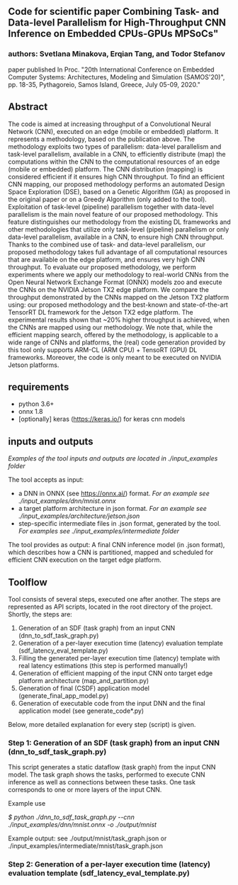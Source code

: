 ## Code for scientific paper Combining Task- and Data-level Parallelism for High-Throughput CNN Inference on Embedded CPUs-GPUs MPSoCs"
### authors: Svetlana Minakova, Erqian Tang, and Todor Stefanov
paper published In Proc. "20th International Conference on Embedded Computer Systems: Architectures, Modeling and Simulation (SAMOS'20)", pp. 18-35, Pythagoreio, Samos Island, Greece, July 05-09, 2020."



## Abstract
The code is aimed at increasing throughput of a Convolutional Neural Network (CNN), executed on an edge (mobile or embedded) platform.
It represents a methodology, based on the publication above. The methodology exploits two types of 
parallelism: data-level parallelism and task-level parallelism, available in a CNN, to efficiently 
distribute (map) the computations within the CNN to the computational resources of an edge (mobile or embedded) platform.
The CNN distribution (mapping) is considered efficient if it ensures high CNN throughput. 
To find an efficient CNN mapping, our proposed methodology performs an automated Design Space Exploration (DSE), 
based on a Genetic Algorithm (GA) as proposed in the original paper or on a Greedy Algorithm (only added to the tool).
Exploitation of task-level (pipeline) parallelism together with data-level parallelism is the main novel feature of our proposed methodology.
This feature distinguishes our methodology from the existing DL frameworks and other methodologies 
that utilize only task-level (pipeline) parallelism or only data-level parallelism, available in a CNN, to ensure high CNN throughput. 
Thanks to the combined use of task- and data-level parallelism, our proposed methodology takes 
full advantage of all computational resources that are available on the edge platform, 
and ensures very high CNN throughput. To evaluate our proposed methodology, we perform experiments 
where we apply our methodology to real-world CNNs from the Open Neural Network Exchange Format (ONNX)
models zoo and execute the CNNs on the NVIDIA Jetson TX2 edge platform. 
We compare the throughput demonstrated by the CNNs mapped on the Jetson TX2 platform using:
our proposed methodology and the best-known and state-of-the-art TensorRT DL framework for the Jetson TX2 edge platform. 
The experimental results shown that ~20% higher throughput is achieved, when the CNNs are mapped using our methodology. 
We note  that, while the efficient mapping search, offered by the methodology, is applicable to a wide range of CNNs and platforms, the (real) code generation provided by this tool only supports ARM-CL (ARM CPU) + TensoRT (GPU) DL frameworks. Moreover, the code is only meant to be executed on NVIDIA Jetson platforms.


## requirements
* python 3.6+
* onnx 1.8
* [optionally] keras (https://keras.io/) for keras cnn models

## inputs and outputs
*Examples of the tool inputs and outputs are located in ./input_examples folder*

The tool accepts as input:
* a DNN in ONNX (see https://onnx.ai/) format. *For an example see ./input_examples/dnn/mnist.onnx*
* a target platform architecture in json format. *For an example see ./input_examples/architecture/jetson.json*
* step-specific intermediate files in .json format, generated by the tool. *For examples see ./input_examples/intermediate folder*

The tool provides as output:
A final CNN inference model (in .json format), which describes how a CNN is partitioned,
mapped and scheduled for efficient CNN execution on the target edge platform.


## Toolflow

Tool consists of several steps, executed one after another. 
The steps are represented as API scripts, located in the root directory of the project.
Shortly, the steps are:
1) Generation of an SDF (task graph) from an input CNN (dnn_to_sdf_task_graph.py)
2) Generation of a per-layer execution time (latency) evaluation template (sdf_latency_eval_template.py)
3) Filling the generated per-layer execution time (latency) template with real latency estimations (this step is performed manually!)
4) Generation of efficient mapping of the input CNN onto target edge platform architecture (map_and_partition.py)
5) Generation of final (CSDF) application model (generate_final_app_model.py)
6) Generation of executable code from the input DNN and the final application model (see generate_code*.py)

Below, more detailed explanation for every step (script) is given.

### Step 1: Generation of an SDF (task graph) from an input CNN (dnn_to_sdf_task_graph.py)

This script generates a static dataflow (task graph) from the input CNN model. 
The task graph shows the tasks, performed to execute CNN inference as well as connections between these tasks.
One task corresponds to one or more layers of the input CNN. 

Example use

*$ python ./dnn_to_sdf_task_graph.py --cnn ./input_examples/dnn/mnist.onnx -o ./output/mnist*

Example output: see ./output/mnist/task_graph.json or ./input_examples/intermediate/mnist/task_graph.json

### Step 2: Generation of a per-layer execution time (latency) evaluation template (sdf_latency_eval_template.py)










